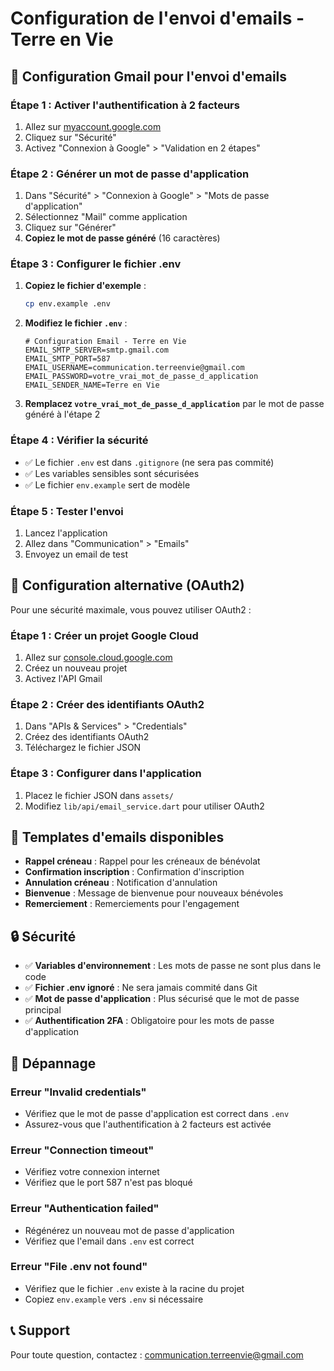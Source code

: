 # Configuration de l'envoi d'emails - Terre en Vie

## 🚀 Configuration Gmail pour l'envoi d'emails

### Étape 1 : Activer l'authentification à 2 facteurs

1. Allez sur [myaccount.google.com](https://myaccount.google.com)
2. Cliquez sur "Sécurité"
3. Activez "Connexion à Google" > "Validation en 2 étapes"

### Étape 2 : Générer un mot de passe d'application

1. Dans "Sécurité" > "Connexion à Google" > "Mots de passe d'application"
2. Sélectionnez "Mail" comme application
3. Cliquez sur "Générer"
4. **Copiez le mot de passe généré** (16 caractères)

### Étape 3 : Configurer le fichier .env

1. **Copiez le fichier d'exemple** :

   ```bash
   cp env.example .env
   ```

2. **Modifiez le fichier `.env`** :

   ```env
   # Configuration Email - Terre en Vie
   EMAIL_SMTP_SERVER=smtp.gmail.com
   EMAIL_SMTP_PORT=587
   EMAIL_USERNAME=communication.terreenvie@gmail.com
   EMAIL_PASSWORD=votre_vrai_mot_de_passe_d_application
   EMAIL_SENDER_NAME=Terre en Vie
   ```

3. **Remplacez `votre_vrai_mot_de_passe_d_application`** par le mot de passe généré à l'étape 2

### Étape 4 : Vérifier la sécurité

- ✅ Le fichier `.env` est dans `.gitignore` (ne sera pas commité)
- ✅ Les variables sensibles sont sécurisées
- ✅ Le fichier `env.example` sert de modèle

### Étape 5 : Tester l'envoi

1. Lancez l'application
2. Allez dans "Communication" > "Emails"
3. Envoyez un email de test

## 🔧 Configuration alternative (OAuth2)

Pour une sécurité maximale, vous pouvez utiliser OAuth2 :

### Étape 1 : Créer un projet Google Cloud

1. Allez sur [console.cloud.google.com](https://console.cloud.google.com)
2. Créez un nouveau projet
3. Activez l'API Gmail

### Étape 2 : Créer des identifiants OAuth2

1. Dans "APIs & Services" > "Credentials"
2. Créez des identifiants OAuth2
3. Téléchargez le fichier JSON

### Étape 3 : Configurer dans l'application

1. Placez le fichier JSON dans `assets/`
2. Modifiez `lib/api/email_service.dart` pour utiliser OAuth2

## 📧 Templates d'emails disponibles

- **Rappel créneau** : Rappel pour les créneaux de bénévolat
- **Confirmation inscription** : Confirmation d'inscription
- **Annulation créneau** : Notification d'annulation
- **Bienvenue** : Message de bienvenue pour nouveaux bénévoles
- **Remerciement** : Remerciements pour l'engagement

## 🔒 Sécurité

- ✅ **Variables d'environnement** : Les mots de passe ne sont plus dans le code
- ✅ **Fichier .env ignoré** : Ne sera jamais commité dans Git
- ✅ **Mot de passe d'application** : Plus sécurisé que le mot de passe principal
- ✅ **Authentification 2FA** : Obligatoire pour les mots de passe d'application

## 🐛 Dépannage

### Erreur "Invalid credentials"

- Vérifiez que le mot de passe d'application est correct dans `.env`
- Assurez-vous que l'authentification à 2 facteurs est activée

### Erreur "Connection timeout"

- Vérifiez votre connexion internet
- Vérifiez que le port 587 n'est pas bloqué

### Erreur "Authentication failed"

- Régénérez un nouveau mot de passe d'application
- Vérifiez que l'email dans `.env` est correct

### Erreur "File .env not found"

- Vérifiez que le fichier `.env` existe à la racine du projet
- Copiez `env.example` vers `.env` si nécessaire

## 📞 Support

Pour toute question, contactez : communication.terreenvie@gmail.com
